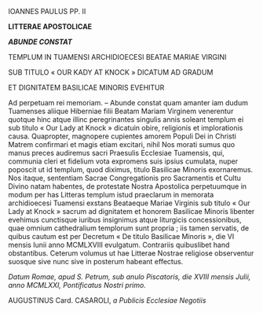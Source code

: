IOANNES PAULUS PP. II

**LITTERAE APOSTOLICAE**

***ABUNDE CONSTAT***

TEMPLUM IN TUAMENSI ARCHIDIOECESI BEATAE MARIAE VIRGINI

SUB TITULO « OUR KADY AT KNOCK » DICATUM AD GRADUM

ET DIGNITATEM BASILICAE MINORIS EVEHITUR

Ad perpetuam rei memoriam. – Abunde constat quam amanter iam dudum Tuamenses aliique Hiberniae filii Beatam Mariam Virginem venerentur quοtque hinc atque illinc peregrinantes singulis annis soleant templum ei sub titulo « Our Lady at Knock » dicatuin obire, religionis et implorationis causa. Quapropter, magnopere cupientes amorem Populi Dei in Christi Matrem confirmari et magis etiam excitari, nihil Nοs morati sumus quo manus preces audiremus sacri Praesulis Ecclesiae Tuamensis, qui, communia cleri et fidelium vota expromens suis ipsius cumulata, nuper poposcit ut id templum, quod diximus, titulo Basilicae Minoris exornaremus. Nos itaque, sententiam Sacrae Congregationis pro Sacramentis et Cultu Divino natam habentes, de protestate Nostra Apostolica perpetuumque in modum per has Litteras templum istud praeclarum in memorata archidioecesi Tuamensi exstans Beataeque Mariae Virginis sub titulo « Our Lady at Knock » sacrum ad dignitatem et honorem Basilicae Minoris libenter evehimus cunctisque iuribus insignimus atque liturgicis concessionibus, quae omnium cathedralium templorum sunt propria ; iis tamen servatis, de quibus cautum est per Decretum « De titulo Basilicae Minoris », die VI mensis Iunii anno MCMLXVIII evulgatum. Contrariis quibuslibet hand obstantibus. Ceterum volumus ut hae Litterae Nostrae religiose observentur suosque sive nunc sive in posterum habeant effectus.

*Datum Romae, apud S. Petrum, sub anulo Piscatoris, die XVIII mensis Julii, anno MCMLXXI, Pontificatus Nostri primo.*

AUGUSTINUS Card. CASAROLI, *a Publicis Ecclesiae Negotiis*